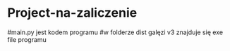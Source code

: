 # Project-na-zaliczenie
#main.py jest kodem programu
#w folderze dist galęzi v3 znajduje się exe file programu
